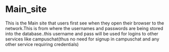# Main_site
This is the Main site that users first see when they open their browser to the network.This is from where the usernames and passwords are being stored into the database..this username and pass will be used for logins to other services like campuschat(thus no need for signup in campuschat and any other service requiring credentials)
